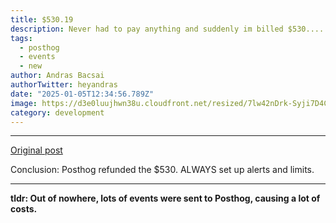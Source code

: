 ```yaml
---
title: $530.19
description: Never had to pay anything and suddenly im billed $530....
tags:
  - posthog
  - events
  - new
author: Andras Bacsai
authorTwitter: heyandras
date: "2025-01-05T12:34:56.789Z"
image: https://d3e0luujhwn38u.cloudfront.net/resized/7lw42nDrk-Syji7D4C3T-EBeep8BxZFqL514OpZBQHo/s:1200/plain/s3://typefully-user-uploads/img/original/10070/f634af53-ac4d-4039-b503-90cabef8047e.png__edited
category: development
---
```


---

[Original post](https://x.com/zemotion/status/1798558292681343039)

Conclusion: Posthog refunded the $530. ALWAYS set up alerts and limits.

---

__tldr: Out of nowhere, lots of events were sent to Posthog, causing a lot of costs.__

